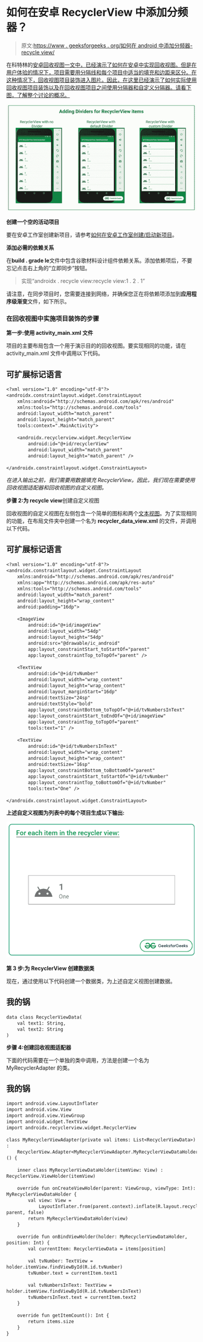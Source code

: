 # 如何在安卓 RecyclerView 中添加分频器？

> 原文:[https://www . geeksforgeeks . org/如何在 android 中添加分频器-recycle view/](https://www.geeksforgeeks.org/how-to-add-dividers-in-android-recyclerview/)

在科特林的[安卓回收视图一文中，已经演示了如何在安卓中实现回收视图。但是在用户体验的情况下，项目需要用分隔线和每个项目中适当的填充和边距来区分。在这种情况下，回收视图项目装饰进入图片。因此，在这里已经演示了如何实际使用回收视图项目装饰以及在回收视图项目之间使用分隔器和自定义分隔器。请看下图，了解整个讨论的概况。](https://www.geeksforgeeks.org/android-recyclerview-in-kotlin/)

![Add Dividers in Android RecyclerView](img/e6f131d2a332f31e9b9543e2d15198d7.png)

**创建一个空的活动项目**

要在安卓工作室创建新项目，请参考[如何在安卓工作室创建/启动新项目](https://www.geeksforgeeks.org/android-how-to-create-start-a-new-project-in-android-studio/)。

**添加必需的依赖关系**

在**build . grade le**文件中包含谷歌材料设计组件依赖关系。添加依赖项后，不要忘记点击右上角的“立即同步”按钮。

> 实现“androidx . recycle view:recycle view:1 . 2 . 1”

请注意，在同步项目时，您需要连接到网络，并确保您正在将依赖项添加到**应用程序级渐变**文件，如下所示。

### **在回收视图中实施项目装饰的步骤**

**第一步:使用 activity_main.xml 文件**

项目的主要布局包含一个用于演示目的的回收视图。要实现相同的功能，请在 activity_main.xml 文件中调用以下代码。

## 可扩展标记语言

```
<?xml version="1.0" encoding="utf-8"?>
<androidx.constraintlayout.widget.ConstraintLayout
    xmlns:android="http://schemas.android.com/apk/res/android"
    xmlns:tools="http://schemas.android.com/tools"
    android:layout_width="match_parent"
    android:layout_height="match_parent"
    tools:context=".MainActivity">

    <androidx.recyclerview.widget.RecyclerView
        android:id="@+id/recyclerView"
        android:layout_width="match_parent"
        android:layout_height="match_parent" />

</androidx.constraintlayout.widget.ConstraintLayout>
```

*在进入输出之前，我们需要用数据填充 RecyclerView。因此，我们现在需要使用回收视图适配器和回收视图的自定义视图。*

**步骤 2:为 recycle view**创建自定义视图

回收视图的自定义视图在左侧包含一个简单的图标和两个[文本视图](https://www.geeksforgeeks.org/textview-in-kotlin/)。为了实现相同的功能，在布局文件夹中创建一个名为 **recycler_data_view.xml** 的文件，并调用以下代码。

## 可扩展标记语言

```
<?xml version="1.0" encoding="utf-8"?>
<androidx.constraintlayout.widget.ConstraintLayout 
    xmlns:android="http://schemas.android.com/apk/res/android"
    xmlns:app="http://schemas.android.com/apk/res-auto"
    xmlns:tools="http://schemas.android.com/tools"
    android:layout_width="match_parent"
    android:layout_height="wrap_content"
    android:padding="16dp">

    <ImageView
        android:id="@+id/imageView"
        android:layout_width="54dp"
        android:layout_height="54dp"
        android:src="@drawable/ic_android"
        app:layout_constraintStart_toStartOf="parent"
        app:layout_constraintTop_toTopOf="parent" />

    <TextView
        android:id="@+id/tvNumber"
        android:layout_width="wrap_content"
        android:layout_height="wrap_content"
        android:layout_marginStart="16dp"
        android:textSize="24sp"
        android:textStyle="bold"
        app:layout_constraintBottom_toTopOf="@+id/tvNumbersInText"
        app:layout_constraintStart_toEndOf="@+id/imageView"
        app:layout_constraintTop_toTopOf="parent"
        tools:text="1" />

    <TextView
        android:id="@+id/tvNumbersInText"
        android:layout_width="wrap_content"
        android:layout_height="wrap_content"
        android:textSize="16sp"
        app:layout_constraintBottom_toBottomOf="parent"
        app:layout_constraintStart_toStartOf="@+id/tvNumber"
        app:layout_constraintTop_toBottomOf="@+id/tvNumber"
        tools:text="One" />

</androidx.constraintlayout.widget.ConstraintLayout>
```

**上述自定义视图为列表中的每个项目生成以下输出:**

![](img/4d4acd16dc60fa8edaf49d6cf74312db.png)

**第 3 步:为 RecyclerView 创建数据类**

现在，通过使用以下代码创建一个数据类，为上述自定义视图创建数据。

## 我的锅

```
data class RecyclerViewData(
    val text1: String,
    val text2: String
)
```

**步骤 4:创建回收视图适配器**

下面的代码需要在一个单独的类中调用，方法是创建一个名为 MyRecyclerAdapter 的类。

## 我的锅

```
import android.view.LayoutInflater
import android.view.View
import android.view.ViewGroup
import android.widget.TextView
import androidx.recyclerview.widget.RecyclerView

class MyRecyclerViewAdapter(private val items: List<RecyclerViewData>) :
    RecyclerView.Adapter<MyRecyclerViewAdapter.MyRecyclerViewDataHolder>() {

    inner class MyRecyclerViewDataHolder(itemView: View) : RecyclerView.ViewHolder(itemView)

    override fun onCreateViewHolder(parent: ViewGroup, viewType: Int): MyRecyclerViewDataHolder {
        val view: View =
            LayoutInflater.from(parent.context).inflate(R.layout.recycler_data_view, parent, false)
        return MyRecyclerViewDataHolder(view)
    }

    override fun onBindViewHolder(holder: MyRecyclerViewDataHolder, position: Int) {
        val currentItem: RecyclerViewData = items[position]

        val tvNumber: TextView = holder.itemView.findViewById(R.id.tvNumber)
        tvNumber.text = currentItem.text1

        val tvNumbersInText: TextView = holder.itemView.findViewById(R.id.tvNumbersInText)
        tvNumbersInText.text = currentItem.text2
    }

    override fun getItemCount(): Int {
        return items.size
    }
}
```